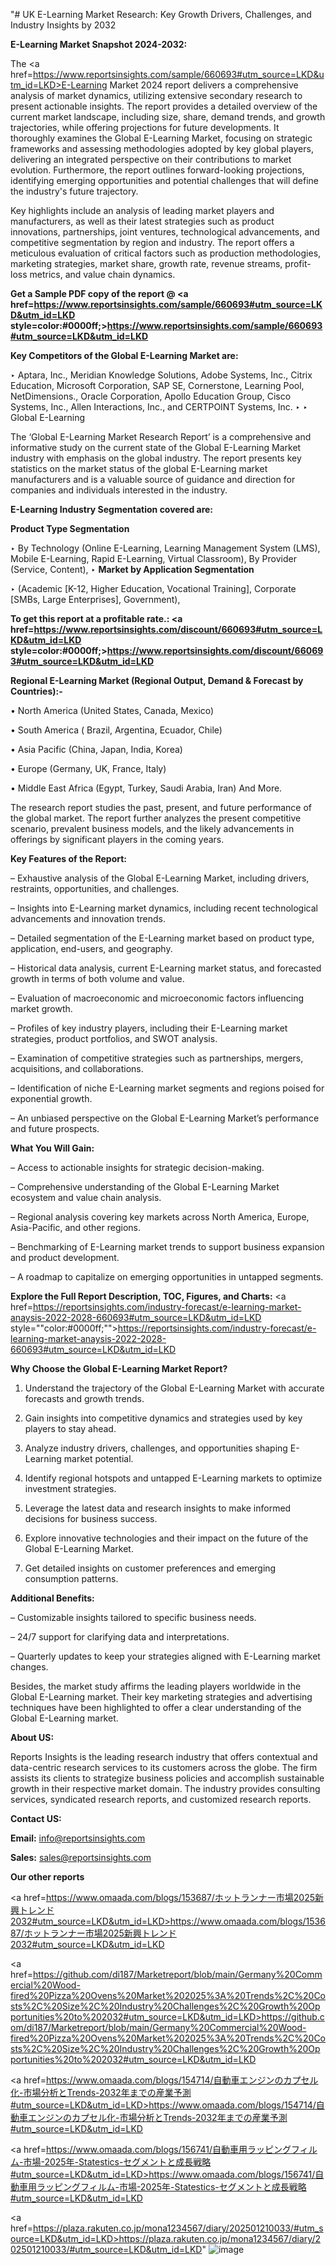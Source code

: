 "# UK E-Learning Market Research: Key Growth Drivers, Challenges, and Industry Insights by 2032

<strong>E-Learning Market Snapshot 2024-2032:</strong>

The <a href=https://www.reportsinsights.com/sample/660693#utm_source=LKD&utm_id=LKD>E-Learning Market 2024 report</a> delivers a comprehensive analysis of market dynamics, utilizing extensive secondary research to present actionable insights. The report provides a detailed overview of the current market landscape, including size, share, demand trends, and growth trajectories, while offering projections for future developments. It thoroughly examines the Global E-Learning Market, focusing on strategic frameworks and assessing methodologies adopted by key global players, delivering an integrated perspective on their contributions to market evolution. Furthermore, the report outlines forward-looking projections, identifying emerging opportunities and potential challenges that will define the industry's future trajectory.

Key highlights include an analysis of leading market players and manufacturers, as well as their latest strategies such as product innovations, partnerships, joint ventures, technological advancements, and competitive segmentation by region and industry. The report offers a meticulous evaluation of critical factors such as production methodologies, marketing strategies, market share, growth rate, revenue streams, profit-loss metrics, and value chain dynamics.

<strong>Get a Sample PDF copy of the report @ <a href=https://www.reportsinsights.com/sample/660693#utm_source=LKD&utm_id=LKD style=color:#0000ff;>https://www.reportsinsights.com/sample/660693#utm_source=LKD&utm_id=LKD</a></strong>

<strong>Key Competitors of the Global E-Learning Market are:</strong>

‣ Aptara, Inc., Meridian Knowledge Solutions, Adobe Systems, Inc., Citrix Education, Microsoft Corporation, SAP SE, Cornerstone, Learning Pool, NetDimensions., Oracle Corporation, Apollo Education Group, Cisco Systems, Inc., Allen Interactions, Inc., and CERTPOINT Systems, Inc.
‣ 
‣ Global E-Learning

The ‘Global E-Learning Market Research Report’ is a comprehensive and informative study on the current state of the Global E-Learning Market industry with emphasis on the global industry. The report presents key statistics on the market status of the global E-Learning market manufacturers and is a valuable source of guidance and direction for companies and individuals interested in the industry.

<strong>E-Learning Industry Segmentation covered are:</strong>

<strong>Product Type Segmentation</strong>

‣ By Technology (Online E-Learning, Learning Management System (LMS), Mobile E-Learning, Rapid E-Learning, Virtual Classroom), By Provider (Service, Content),
‣ 
<strong>Market by Application Segmentation</strong>

‣ (Academic [K-12, Higher Education, Vocational Training], Corporate [SMBs, Large Enterprises], Government),

<strong>To get this report at a profitable rate.: <a href=https://www.reportsinsights.com/discount/660693#utm_source=LKD&utm_id=LKD style=color:#0000ff;>https://www.reportsinsights.com/discount/660693#utm_source=LKD&utm_id=LKD</a></strong>

<strong>Regional E-Learning Market (Regional Output, Demand &amp; Forecast by Countries):-</strong>

• North America (United States, Canada, Mexico)

• South America ( Brazil, Argentina, Ecuador, Chile)

• Asia Pacific (China, Japan, India, Korea)

• Europe (Germany, UK, France, Italy)

• Middle East Africa (Egypt, Turkey, Saudi Arabia, Iran) And More.

The research report studies the past, present, and future performance of the global market. The report further analyzes the present competitive scenario, prevalent business models, and the likely advancements in offerings by significant players in the coming years.

<strong>Key Features of the Report:</strong>

– Exhaustive analysis of the Global E-Learning Market, including drivers, restraints, opportunities, and challenges.

– Insights into E-Learning market dynamics, including recent technological advancements and innovation trends.

– Detailed segmentation of the E-Learning market based on product type, application, end-users, and geography.

– Historical data analysis, current E-Learning market status, and forecasted growth in terms of both volume and value.

– Evaluation of macroeconomic and microeconomic factors influencing market growth.

– Profiles of key industry players, including their E-Learning market strategies, product portfolios, and SWOT analysis.

– Examination of competitive strategies such as partnerships, mergers, acquisitions, and collaborations.

– Identification of niche E-Learning market segments and regions poised for exponential growth.

– An unbiased perspective on the Global E-Learning Market’s performance and future prospects.

<strong>What You Will Gain:</strong>

– Access to actionable insights for strategic decision-making.

– Comprehensive understanding of the Global E-Learning Market ecosystem and value chain analysis.

– Regional analysis covering key markets across North America, Europe, Asia-Pacific, and other regions.

– Benchmarking of E-Learning market trends to support business expansion and product development.

– A roadmap to capitalize on emerging opportunities in untapped segments.

<strong>Explore the Full Report Description, TOC, Figures, and Charts:</strong>
<a href=https://reportsinsights.com/industry-forecast/e-learning-market-anaysis-2022-2028-660693#utm_source=LKD&utm_id=LKD style=""color:#0000ff;"">https://reportsinsights.com/industry-forecast/e-learning-market-anaysis-2022-2028-660693#utm_source=LKD&utm_id=LKD</a>

<strong>Why Choose the Global E-Learning Market Report?</strong>

1. Understand the trajectory of the Global E-Learning Market with accurate forecasts and growth trends.

2. Gain insights into competitive dynamics and strategies used by key players to stay ahead.

3. Analyze industry drivers, challenges, and opportunities shaping E-Learning market potential.

4. Identify regional hotspots and untapped E-Learning markets to optimize investment strategies.

5. Leverage the latest data and research insights to make informed decisions for business success.

6. Explore innovative technologies and their impact on the future of the Global E-Learning Market.

7. Get detailed insights on customer preferences and emerging consumption patterns.

<strong>Additional Benefits:</strong>

– Customizable insights tailored to specific business needs.

– 24/7 support for clarifying data and interpretations.

– Quarterly updates to keep your strategies aligned with E-Learning market changes.

Besides, the market study affirms the leading players worldwide in the Global E-Learning market. Their key marketing strategies and advertising techniques have been highlighted to offer a clear understanding of the Global E-Learning market.

<strong><strong>About US</strong>:</strong>

Reports Insights is the leading research industry that offers contextual and data-centric research services to its customers across the globe. The firm assists its clients to strategize business policies and accomplish sustainable growth in their respective market domain. The industry provides consulting services, syndicated research reports, and customized research reports.

<strong>Contact US:</strong>

<p class=><b>Email:</b> <a href=mailto:info@reportsinsights.com>info@reportsinsights.com</a></p>
<p class=><b>Sales:</b> <a href=mailto:sales@reportsinsights.com>sales@reportsinsights.com</a></p>

<strong>Our other reports</strong>

<a href=https://www.omaada.com/blogs/153687/ホットランナー市場2025新興トレンド2032#utm_source=LKD&utm_id=LKD>https://www.omaada.com/blogs/153687/ホットランナー市場2025新興トレンド2032#utm_source=LKD&utm_id=LKD</a>

<a href=https://github.com/di187/Marketreport/blob/main/Germany%20Commercial%20Wood-fired%20Pizza%20Ovens%20Market%202025%3A%20Trends%2C%20Costs%2C%20Size%2C%20Industry%20Challenges%2C%20Growth%20Opportunities%20to%202032#utm_source=LKD&utm_id=LKD>https://github.com/di187/Marketreport/blob/main/Germany%20Commercial%20Wood-fired%20Pizza%20Ovens%20Market%202025%3A%20Trends%2C%20Costs%2C%20Size%2C%20Industry%20Challenges%2C%20Growth%20Opportunities%20to%202032#utm_source=LKD&utm_id=LKD</a>

<a href=https://www.omaada.com/blogs/154714/自動車エンジンのカプセル化-市場分析とTrends-2032年までの産業予測#utm_source=LKD&utm_id=LKD>https://www.omaada.com/blogs/154714/自動車エンジンのカプセル化-市場分析とTrends-2032年までの産業予測#utm_source=LKD&utm_id=LKD</a>

<a href=https://www.omaada.com/blogs/156741/自動車用ラッピングフィルム-市場-2025年-Statestics-セグメントと成長戦略#utm_source=LKD&utm_id=LKD>https://www.omaada.com/blogs/156741/自動車用ラッピングフィルム-市場-2025年-Statestics-セグメントと成長戦略#utm_source=LKD&utm_id=LKD</a>

<a href=https://plaza.rakuten.co.jp/mona1234567/diary/202501210033/#utm_source=LKD&utm_id=LKD>https://plaza.rakuten.co.jp/mona1234567/diary/202501210033/#utm_source=LKD&utm_id=LKD</a>"
![image](https://github.com/user-attachments/assets/56741bb6-c768-4aee-a100-41111ab8db62)
